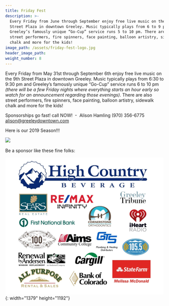 ```yaml
---
title: Friday Fest
description: >-
  Every Friday from June through September enjoy free live music on the 9th
  Street Plaza in downtown Greeley. Music typically plays from 6 to 9 pm and
  Greeley’s famously unique “Go-Cup” service runs 5 to 10 pm. There are also
  street performers, fire spinners, face painting, balloon artistry, sidewalk
  chalk and more for the kids!
image_path: /assets/friday-fest-logo.jpg
header_image_path:
weight_number: 8
---
```


Every Friday from May 31st through September 6th enjoy free live music on the 9th Street Plaza in downtown Greeley. Music typically plays from 6:30 to 9:30 pm and Greeley’s famously unique “Go-Cup” service runs 6 to 10 pm *(there will be a few Friday nights where everything starts an hour early so watch for an announcement regarding those evenings)*. There are also street performers, fire spinners, face painting, balloon artistry, sidewalk chalk and more for the kids\!

Sponsorships go fast\! call NOW\!&nbsp; -&nbsp; Alison Hamling (970) 356-6775 alison@greeleydowntown.com

Here is our 2019 Season\!\!\!&nbsp;

![](/assets/friday-fest-lineup-2019.jpg)

Be a sponsor like these fine folks:

![](/assets/sponsor-collage-1.jpg){: width="1379" height="1192"}

&nbsp;

&nbsp;